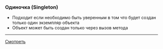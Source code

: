 ### Одиночка (Singleton)

- Подходит если необходимо быть уверенным в том что будет создан  
  только один экземпляр объекта
- Объект может быть создан только через вызов метода

---

[Смотреть](singleton.go)
